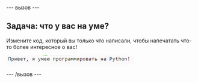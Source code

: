 \--- вызов \---

## Задача: что у вас на уме?

Измените код, который вы только что написали, чтобы напечатать что-то более интересное о вас!

![Скриншот](images/me-mind.png)

\--- /вызов \---